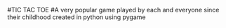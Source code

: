 #TIC TAC TOE
#A very popular game played by each and everyone since their childhood created in python using pygame
